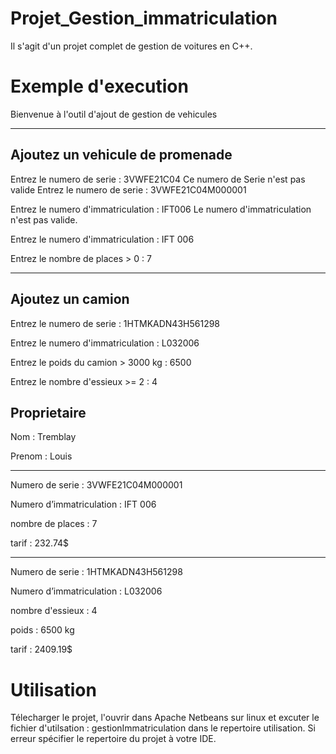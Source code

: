 # Projet_Gestion_immatriculation

Il s'agit d'un projet complet de gestion de voitures en C++. 

# Exemple d'execution

Bienvenue à l'outil d'ajout de gestion de vehicules

-------------------------------------------------------
Ajoutez un vehicule de promenade
-------------------------------------------------------

Entrez le numero de serie :
3VWFE21C04
Ce numero de Serie n'est pas valide
Entrez le numero de serie :
3VWFE21C04M000001

Entrez le numero d'immatriculation :
IFT006
Le numero d'immatriculation n'est pas valide.

Entrez le numero d'immatriculation :
IFT 006

Entrez le nombre de places > 0 :
7

-------------------------------------------------------
Ajoutez un camion
-------------------------------------------------------

Entrez le numero de serie :
1HTMKADN43H561298

Entrez le numero d'immatriculation :
L032006

Entrez le poids du camion > 3000 kg :
6500

Entrez le nombre d'essieux >= 2 :
4

Proprietaire
-------------------

Nom : Tremblay

Prenom : Louis

-------------------

Numero de serie : 3VWFE21C04M000001

Numero d’immatriculation : IFT 006

nombre de places : 7

tarif : 232.74$

-------------------

Numero de serie : 1HTMKADN43H561298

Numero d’immatriculation : L032006

nombre d'essieux : 4

poids : 6500 kg

tarif : 2409.19$

# Utilisation

Télecharger le projet, l'ouvrir dans Apache Netbeans sur linux et excuter le fichier d'utilsation : gestionImmatriculation dans le repertoire utilisation.
Si erreur spécifier le repertoire du projet à votre IDE.
